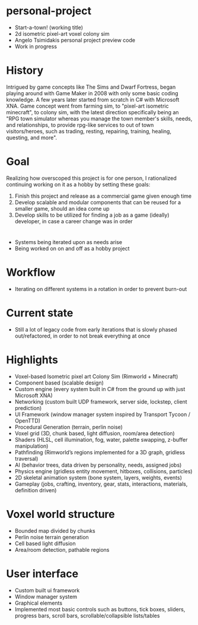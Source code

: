 # personal-project
* Start-a-town! (working title)
* 2d isometric pixel-art voxel colony sim
* Angelo Tsimidakis personal project preview code
* Work in progress

# History
Intrigued by game concepts like The Sims and Dwarf Fortress, began playing around with Game Maker in 2008 with only some basic coding knowledge. A few years later started from scratch in C# with Microsoft XNA. Game concept went from farming sim, to "pixel-art isometric minecraft", to colony sim, with the latest direction specifically being an "RPG town simulator whereas you manage the town member's skills, needs, and relationships, to provide rpg-like services to out of town visitors/heroes, such as trading, resting, repairing, training, healing, questing, and more".

# Goal
Realizing how overscoped this project is for one person, I rationalized continuing working on it as a hobby by setting these goals: 
1. Finish this project and release as a commercial game given enough time
2. Develop scalable and modular components that can be reused for a smaller game, should an idea come up
3. Develop skills to be utilized for finding a job as a game (ideally) developer, in case a career change was in order

#
* Systems being iterated upon as needs arise
* Being worked on on and off as a hobby project

# Workflow
* Iterating on different systems in a rotation in order to prevent burn-out

# Current state
* Still a lot of legacy code from early iterations that is slowly phased out/refactored, in order to not break everything at once

# Highlights
* Voxel-based Isometric pixel art Colony Sim (Rimworld + Minecraft)
* Component based (scalable design)
* Custom engine (every system built in C# from the ground up with just Microsoft XNA)
* Networking (custom built UDP framework, server side, lockstep, client prediction)
* UI Framework (window manager system inspired by Transport Tycoon / OpenTTD)
* Procedural Generation (terrain, perlin noise)
* Voxel grid (3D, chunk based, light diffusion, room/area detection)
* Shaders (HLSL, cell illumination, fog, water, palette swapping, z-buffer manipulation)
* Pathfinding (Rimworld’s regions implemented for a 3D graph, gridless traversal)
* AI (behavior trees, data driven by personality, needs, assigned jobs)
* Physics engine (gridless entity movement, hitboxes, collisions, particles)
* 2D skeletal animation system (bone system, layers, weights, events)
* Gameplay (jobs, crafting, inventory, gear, stats, interactions, materials, definition driven)

# Voxel world structure
* Bounded map divided by chunks
* Perlin noise terrain generation
* Cell based light diffusion
* Area/room detection, pathable regions

# User interface
* Custom built ui framework
* Window manager system
* Graphical elements
* Implemented most basic controls such as buttons, tick boxes, sliders, progress bars, scroll bars, scrollable/collapsible lists/tables


